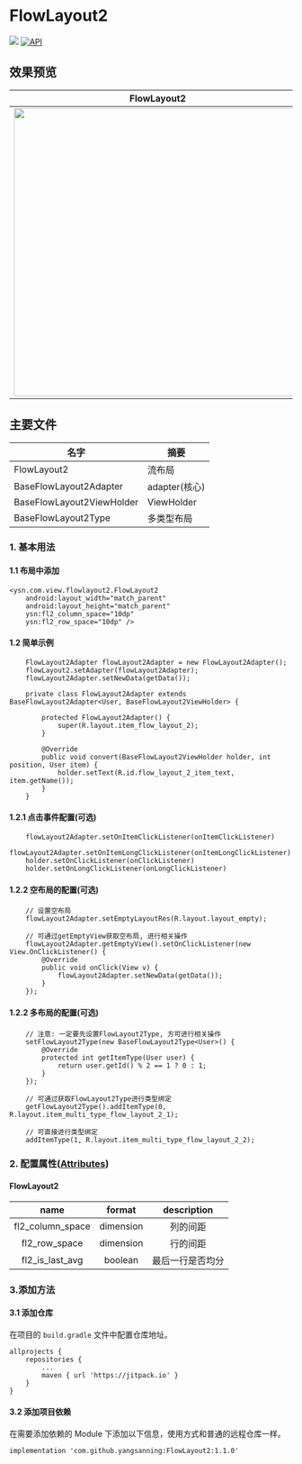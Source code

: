 # FlowLayout2
[![](https://jitpack.io/v/yangsanning/FlowLayout2.svg)](https://jitpack.io/#yangsanning/FlowLayout2)
[![API](https://img.shields.io/badge/API-19%2B-orange.svg?style=flat)](https://android-arsenal.com/api?level=19)

## 效果预览

| FlowLayout2                      |
| ------------------------------- |
| <img src="images/image1.gif" height="512" /> |


## 主要文件
| 名字             | 摘要           |
| ---------------- | -------------- |
|FlowLayout2 | 流布局  |
|BaseFlowLayout2Adapter | adapter(核心)  |
|BaseFlowLayout2ViewHolder | ViewHolder  |
|BaseFlowLayout2Type | 多类型布局  |

### 1. 基本用法

#### 1.1 布局中添加
```android
<ysn.com.view.flowlayout2.FlowLayout2 
    android:layout_width="match_parent"
    android:layout_height="match_parent"  
    ysn:fl2_column_space="10dp"
    ysn:fl2_row_space="10dp" />
```

#### 1.2 简单示例
```android
    FlowLayout2Adapter flowLayout2Adapter = new FlowLayout2Adapter();
    flowLayout2.setAdapter(flowLayout2Adapter);
    flowLayout2Adapter.setNewData(getData());
    
    private class FlowLayout2Adapter extends BaseFlowLayout2Adapter<User, BaseFlowLayout2ViewHolder> {

        protected FlowLayout2Adapter() {
            super(R.layout.item_flow_layout_2);
        }

        @Override
        public void convert(BaseFlowLayout2ViewHolder holder, int position, User item) {
            holder.setText(R.id.flow_layout_2_item_text, item.getName());
        }
    }
```

#### 1.2.1 点击事件配置(可选)
```android
    flowLayout2Adapter.setOnItemClickListener(onItemClickListener)
    flowLayout2Adapter.setOnItemLongClickListener(onItemLongClickListener)
    holder.setOnClickListener(onClickListener)
    holder.setOnLongClickListener(onLongClickListener)
```

#### 1.2.2 空布局的配置(可选)
```android
    // 设置空布局
    flowLayout2Adapter.setEmptyLayoutRes(R.layout.layout_empty);
    
    // 可通过getEmptyView获取空布局, 进行相关操作
    flowLayout2Adapter.getEmptyView().setOnClickListener(new View.OnClickListener() {
        @Override
        public void onClick(View v) {
            flowLayout2Adapter.setNewData(getData());
        }
    });
```

#### 1.2.2 多布局的配置(可选)
```android
    // 注意: 一定要先设置FlowLayout2Type, 方可进行相关操作
    setFlowLayout2Type(new BaseFlowLayout2Type<User>() {
        @Override
        protected int getItemType(User user) {
            return user.getId() % 2 == 1 ? 0 : 1;
        }
    });

    // 可通过获取FlowLayout2Type进行类型绑定
    getFlowLayout2Type().addItemType(0, R.layout.item_multi_type_flow_layout_2_1);

    // 可直接进行类型绑定
    addItemType(1, R.layout.item_multi_type_flow_layout_2_2);
```


### 2. 配置属性([Attributes](https://github.com/yangsanning/FlowLayout2/blob/master/flowlayout2/src/main/res/values/attrs.xml))

#### FlowLayout2
|name|format|description|
|:---:|:---:|:---:|
| fl2_column_space | dimension | 列的间距 |
| fl2_row_space | dimension | 行的间距 |
| fl2_is_last_avg | boolean | 最后一行是否均分 |

### 3.添加方法

#### 3.1 添加仓库

在项目的 `build.gradle` 文件中配置仓库地址。

```android
allprojects {
	repositories {
		...
		maven { url 'https://jitpack.io' }
	}
}
```

#### 3.2 添加项目依赖

在需要添加依赖的 Module 下添加以下信息，使用方式和普通的远程仓库一样。

```android
implementation 'com.github.yangsanning:FlowLayout2:1.1.0'
```
